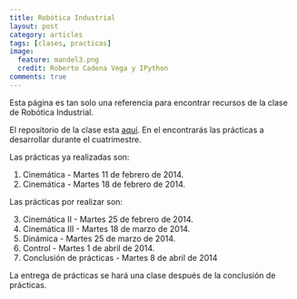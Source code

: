 ```yaml
---
title: Robótica Industrial
layout: post
category: articles
tags: [clases, practicas]
image:
  feature: mandel3.png
  credit: Roberto Cadena Vega y IPython
comments: true
---
```


Esta página es tan solo una referencia para encontrar recursos de la clase de Robótica Industrial.

El repositorio de la clase esta [aquí](https://github.com/robblack007/clase-robotica-industrial). En el encontrarás las prácticas a desarrollar durante el cuatrimestre.

Las prácticas ya realizadas son:

1. Cinemática - Martes 11 de febrero de 2014.
2. Cinemática - Martes 18 de febrero de 2014.

Las prácticas por realizar son:

3. Cinemática II - Martes 25 de febrero de 2014.
4. Cinemática III - Martes 18 de marzo de 2014.
5. Dinámica - Martes 25 de marzo de 2014.
6. Control - Martes 1 de abril de 2014.
7. Conclusión de prácticas - Martes 8 de abril de 2014

La entrega de prácticas se hará una clase después de la conclusión de prácticas.